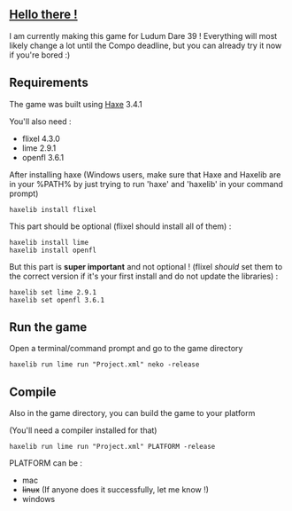 ## [Hello there !](https://www.youtube.com/watch?v=rEq1Z0bjdwc&t=6s)
I am currently making this game for Ludum Dare 39 !
Everything will most likely change a lot until the Compo deadline, but you can already try it now if you're bored :)

## Requirements
The game was built using [Haxe](https://haxe.org/download/) 3.4.1

You'll also need :
* flixel 4.3.0
* lime 2.9.1
* openfl 3.6.1

After installing haxe (Windows users, make sure that Haxe and Haxelib are in your %PATH% by just trying to run 'haxe' and 'haxelib' in your command prompt)
```
haxelib install flixel
```

This part should be optional (flixel should install all of them) :
```
haxelib install lime
haxelib install openfl
```

But this part is **super important** and not optional ! (flixel *should* set them to the correct version if it's your first install and do not update the libraries) :
```
haxelib set lime 2.9.1
haxelib set openfl 3.6.1
```

## Run the game
Open a terminal/command prompt and go to the game directory
```
haxelib run lime run "Project.xml" neko -release
```

## Compile
Also in the game directory, you can build the game to your platform

(You'll need a compiler installed for that)
```
haxelib run lime run "Project.xml" PLATFORM -release
```
PLATFORM can be :
* mac
* ~~linux~~ (If anyone does it successfully, let me know !)
* windows